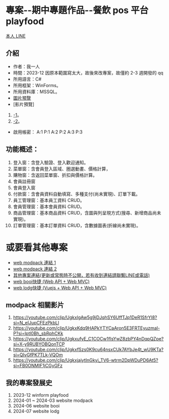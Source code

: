 # 專案--期中專題作品--餐飲 pos 平台 playfood

[本人 LINE](https://line.me/ti/p/0P9CIyIVhD)

## 介紹

- 作者：我一人
- 時間：2023-12 因原本範圍寫太大，故後來改專案，故僅約 2-3 週開發的 qq
- 所用語言：C#
- 所用框架：WinForms。
- 所用資料庫：MSSQL。
- [圖片預覽](https://github.com/c-cat-er/playfood/tree/main/images)
- [影片預覽]

1. [-1](https://github.com/c-cat-er/playfood/tree/main/images)。
2. [-2](https://github.com/c-cat-er/playfood/tree/main/images)。
- 啟用帳密：
A:1 P:1
A:2 P:2
A:3 P:3

## 功能概述：

1. 登入窗：含登入驗證、登入歡迎通知。
2. 菜單窗：含會員登入區域、圈選動畫、價格計算，
3. 購物窗：含返回菜單窗、折扣與價格計算。
4. 會員註冊窗
5. 會員登入窗
6. 付款窗：含會員資料自動填寫、多種支付(尚未實現)、訂單下載。
7. 員工管理窗：基本員工資料 CRUD。
8. 會員管理窗：基本會員資料 CRUD。
9. 商品管理窗：基本商品資料 CRUD，含圖與列呈現方式(搜尋、新增商品尚未實現)。
10. 訂單管理窗：基本訂單資料 CRUD，含數據圖表(折線尚未實現)。

# 或要看其他專案

- [web modpack 連結 1](https://github.com/c-cat-er/ModPack)
- [web modpack 連結 2](https://github.com/c-cat-er/ModPack)
- [其他專案連結(更新或常態時不公開，若有收到連結請聯繫LINE或電話)](https://github.com/c-cat-er/MyPublicWork)
- [web booi快捷 (Web API + Web MVC)]()
- [web lodg快捷 (Vuejs + Web API + Web MVC)]()

## modpack 相關影片

1. https://youtube.com/clip/UgkxlgAw5g9jDJqhSY6UffTJp1DeR1SfrYl8?si=N_eIJupCFEzPkbLl
2. https://youtube.com/clip/UgkxKdq9HAPkYTYCaAron5E3FRTEyuzmal-P?si=lptl0Bh_sbRphCKk
3. https://youtube.com/clip/UgkxufyE_C1COCw1fIsYwZ8zbPY4nDqpQZpe?si=X-y9RUBYOBQonTCP
4. https://youtube.com/clip/UgkxfSzs0K9cu64nsxCUk7AYbJe4t_wU9KTa?si=QIvGfPK7TLk-VQOm
5. https://youtube.com/clip/UgkxjajytInGkyi_TV6-wtrm2DpWDuPD6At5?si=FB0ONMIF1jCGyGFz

## 我的專案發展史
1. 2023-12 winform playfood
2. 2024-01 ~ 2024-03 website modpack
3. 2024-06 website booi
4. 2024-07 website lodg
